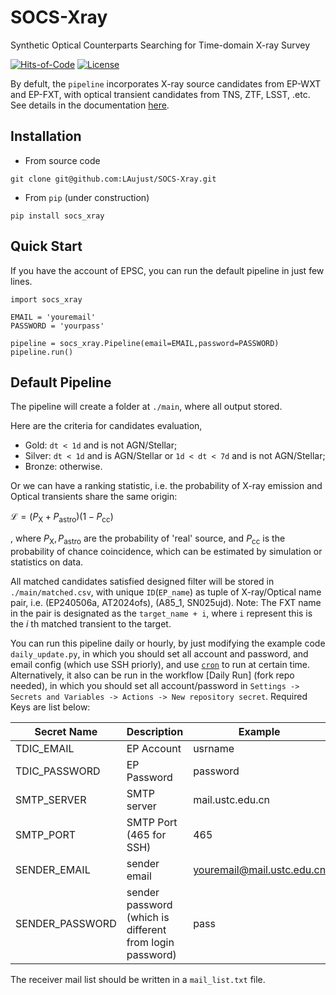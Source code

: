 # SOCS-Xray
Synthetic Optical Counterparts Searching for Time-domain X-ray Survey

[![Hits-of-Code](https://hitsofcode.com/github/LAujust/SOCS-Xray?branch=master)](https://hitsofcode.com/github/LAujust/SOCS-Xray/view?branch=master)
[![License](https://img.shields.io/badge/License-Apache_2.0-blue.svg)](https://opensource.org/licenses/Apache-2.0)

By defult, the `pipeline` incorporates X-ray source candidates from EP-WXT and EP-FXT, with optical transient candidates from TNS, ZTF, LSST, .etc. See details in the documentation [here](https://socs-xray.readthedocs.io/en/latest/).

## Installation

- From source code

```
git clone git@github.com:LAujust/SOCS-Xray.git
```

- From `pip` (under construction)

```
pip install socs_xray
```

## Quick Start

If you have the account of EPSC, you can run the default pipeline in just few lines. 

```
import socs_xray

EMAIL = 'youremail'
PASSWORD = 'yourpass'

pipeline = socs_xray.Pipeline(email=EMAIL,password=PASSWORD)
pipeline.run()
```

## Default Pipeline

The pipeline will create a folder at `./main`, where all output stored. 

Here are the criteria for candidates evaluation,

- Gold: `dt < 1d` and is not AGN/Stellar;
- Silver: `dt < 1d` and is AGN/Stellar or `1d < dt < 7d` and is not AGN/Stellar;
- Bronze: otherwise.

Or we can have a ranking statistic, i.e. the probability of X-ray emission and Optical transients share the same origin:

$\mathcal{L} = (P_{\mathrm{X}} + P_{\mathrm{astro}})(1-P_{\mathrm{cc}})$

, where $P_{\mathrm{X}},P_{\mathrm{astro}}$ are the probability of 'real' source, and $P_{\mathrm{cc}}$ is the probability of chance coincidence, which can be estimated by simulation or statistics on data.


All matched candidates satisfied designed filter will be stored in `./main/matched.csv`, with unique `ID`(`EP_name`) as tuple of X-ray/Optical name pair, i.e. (EP240506a, AT2024ofs), (A85_1, SN025ujd). Note: The FXT name in the pair is designated as the `target_name + i`, where `i` represent this is the $i$ th matched transient to the target. 

You can run this pipeline daily or hourly, by just modifying the example code `daily_update.py`, in which you should set all account and password, and email config (which use SSH priorly), and use [`cron`](https://en.wikipedia.org/wiki/Cron) to run at certain time. Alternatively, it also can be run in the workflow [Daily Run] (fork repo needed), in which you should set all account/password in `Settings -> Secrets and Variables -> Actions -> New repository secret`. Required Keys are list below:

| Secret Name   | Description | Example |
|--------|-----|-------|
| TDIC_EMAIL  | EP Account  | usrname    |
| TDIC_PASSWORD    | EP Password  | password    |
| SMTP_SERVER| SMTP server  | mail.ustc.edu.cn    |
| SMTP_PORT  | SMTP Port (465 for SSH)  | 465    |
| SENDER_EMAIL  | sender email  | youremail@mail.ustc.edu.cn |
| SENDER_PASSWORD  | sender password (which is different from login password)  | pass |

The receiver mail list should be written in a `mail_list.txt` file. 